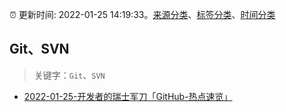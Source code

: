 :alarm_clock: 更新时间: 2022-01-25 14:19:33。[来源分类](../README.md)、[标签分类](../TAGS.md)、[时间分类](../TIMELINE.md)

## Git、SVN


> 关键字：`Git`、`SVN`



- [2022-01-25-开发者的瑞士军刀「GitHub-热点速览」](https://toutiao.io/k/9szt6fr) 